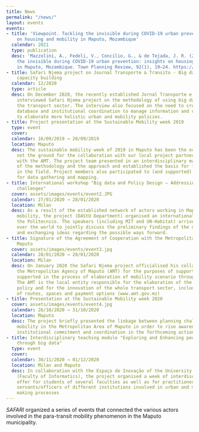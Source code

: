 ```yaml
---
title: News
permalink: "/news/"
layout: events
events:
- title: 'Viewpoint. Tackling the invisible during COVID-19 urban prevention: insights
    on housing and mobility in Maputo, Mozambique'
  calendar: 2021
  type: publication
  desc: 'Mazzolini, A., Fedeli, V., Concilio, G., & de Tejada, J. R. (2021). Tackling
    the invisible during COVID-19 urban prevention: insights on housing and mobility
    in Maputo, Mozambique. Town Planning Review, 92(1), 19–24. https://doi.org/10.3828/tpr.2020.62'
- title: Safari Njema project on Journal Transporte & Transito - Big data and institutional
    capacity building
  calendar: 12/2020
  type: article
  desc: On December 2020, the recently established Jornal Transporte e Transito (https://www.facebook.com/jornaltransportesetransito/)
    interviewed Safari Njema project on the methodology of using big data to improve
    the transport sector. The interview also focused on the need to create a shared
    database and institutional coordination to manage information and consequently
    to elaborate more holistic urban and mobility policies.
- title: Project presentation at the Sustainable Mobility week 2019
  type: event
  cover:
  calendar: 16/09/2019 → 20/09/2019
  location: Maputo
  desc: The sustainable mobility week of 2019 in Maputo has been the occasion to officially
    set the ground for the collaboration with our local project partners, in particular
    with the AMT. The project team presented in an interdisciplinary manner the potential
    of the methodology and the approach and established the basis for further collaboration
    in the field. Project members also participated to (and supported) the Mapathon,
    for data gathering and mapping.
- title: International workshop "Big data and Policy Design – Addressing new societal
    challenges"
  cover: assets/images/events/event2.JPG
  calendar: 27/01/2020 → 28/01/2020
  location: Milan
  desc: As a result of the established network of actors working in Maputo on sustainable
    mobility, the project (DAStU Department) organised an international workshop at
    the Politecnico. The speakers (including MIT and UN-Habitat) arrived from all
    over the world to jointly discuss the preliminary findings of the different initiatives
    and exchanging ideas regarding the possible ways forward.
- title: Signature of the Agreement of Cooperation with the Metropolitan Agency of
    Maputo
  cover: assets/images/events/event3.jpg
  calendar: 28/01/2020 → 28/01/2020
  location: Milan
  desc: On January 2020 the Safari Njema project officialised his collaboration with
    the Metropolitan Agency of Maputo (AMT) for the purposes of supporting and being
    supported in the process of elaboration of mobility scenario through big data.
    The AMT is the local entity responsible for the elaboration of the national mobility
    policy and for the innovation of the whole transport sector, including reformulation
    of routes, spaces and payment options (www.amt.gov.mz)
- title: Presentation at the Sustainable Mobility week 2020
  cover: assets/images/events/event4.jpg
  calendar: 26/10/2020 → 31/10/2020
  location: Maputo
  desc: The project briefly presented the linkage between planning challenges and
    mobility in the Metropolitan Area of Maputo in order to rise awareness and foster
    institutional commitment and coordination in the forthcoming actions
- title: Interdisciplinary teaching module "Exploring and Enhancing people mobility
    through big data"
  type: event
  cover:
  calendar: 30/11/2020 → 01/12/2020
  location: Milan and Maputo
  desc: In collaboration with the Espaço de Inovação of the University Eduardo Mondlane
    (Faculty of Informatics), the project organised a week of interdisciplinar training
    offer for students of several faculties as well as for practitioners and civil
    servants/officers of different institutions involved in urban and mobility decision
    making processes
---
```


*SAFARI* organized a series of events that connected the various actors involved in the para-transit mobility phenomenon in the Maputo municipality.
